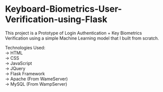 # Keyboard-Biometrics-User-Verification-using-Flask
This project is a Prototype of Login Authentication + Key Biometrics Verification using a simple Machine Learning model that I built from scratch.

Technologies Used:<br/>
-> HTML<br/>
-> CSS<br/>
-> JavaScript<br/>
-> JQuery<br/>
-> Flask Framework<br/>
-> Apache (From WameServer)<br/>
-> MySQL (From WampServer)<br/>
